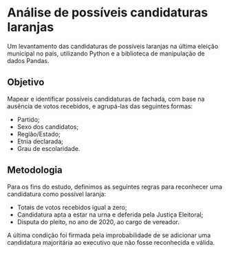 # Análise de possíveis candidaturas laranjas

Um levantamento das candidaturas de possíveis laranjas na última eleição municipal no país, utilizando Python e a biblioteca de manipulação de dados Pandas.

## Objetivo

Mapear e identificar possíveis  candidaturas de fachada, com base na ausência de votos recebidos, e agrupá-las das seguintes formas:

- Partido;
- Sexo dos candidatos;
- Região/Estado;
- Etnia declarada;
- Grau de escolaridade.

## Metodologia

Para os fins do estudo, definimos as seguintes regras para reconhecer uma candidatura como possível laranja:

- Totais de votos recebidos igual a zero;
- Candidatura apta a estar na urna e deferida pela Justiça Eleitoral;
- Disputa do pleito, no ano de 2020, ao cargo de vereador.

A última condição foi firmada pela improbabilidade de se adicionar uma candidatura majoritária ao executivo que não fosse reconhecida e válida.


